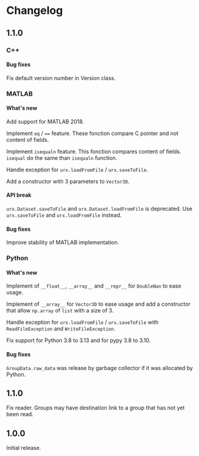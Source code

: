 # Changelog

## 1.1.0

### C++

#### Bug fixes

Fix default version number in Version class.

### MATLAB

#### What's new

Add support for MATLAB 2018.

Implement `eq` / `==` feature. These fonction compare C pointer and not content of fields.

Implement `isequaln` feature. This fonction compares content of fields. `isequal` do the same than `isequaln` function.

Handle exception for `urx.loadFromFile` / `urx.saveToFile`.

Add a constructor with 3 parameters to `Vector3D`.

#### API break

`urx.Dataset.saveToFile` and `urx.Dataset.loadFromFile` is deprecated. Use `urx.saveToFile` and `urx.loadFromFile` instead.

#### Bug fixes

Improve stability of MATLAB implementation.

### Python

#### What's new

Implement of `__float__`, `__array__` and `__repr__` for `DoubleNan` to ease usage.

Implement of `__array__` for `Vector3D` to ease usage and add a constructor that allow `np.array` of `list` with a size of 3.

Handle exception for `urx.loadFromFile` / `urx.saveToFile` with `ReadFileException` and `WriteFileException`.

Fix support for Python 3.8 to 3.13 and for pypy 3.8 to 3.10.

#### Bug fixes

`GroupData.raw_data` was release by garbage collector if it was allocated by Python.

## 1.1.0

Fix reader. Groups may have destination link to a group that has not yet been read.

## 1.0.0

Initial release.
